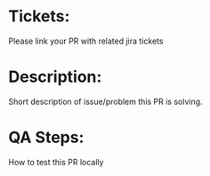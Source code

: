 # Tickets: 
Please link your PR with related jira tickets

# Description:
Short description of issue/problem this PR is solving.

# QA Steps: 
How to test this PR locally
